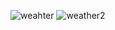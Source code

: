 ![weahter](https://user-images.githubusercontent.com/101805424/233951816-b640869a-6fdb-4740-97f9-717ce08f8395.png)
![weather2](https://user-images.githubusercontent.com/101805424/233951652-4d37e8b5-b26e-4ad4-8d22-af11df9acf9b.png)

